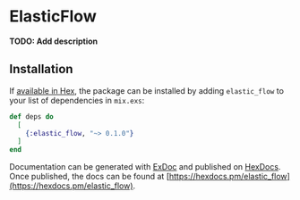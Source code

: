 # ElasticFlow

**TODO: Add description**

## Installation

If [available in Hex](https://hex.pm/docs/publish), the package can be installed
by adding `elastic_flow` to your list of dependencies in `mix.exs`:

```elixir
def deps do
  [
    {:elastic_flow, "~> 0.1.0"}
  ]
end
```

Documentation can be generated with [ExDoc](https://github.com/elixir-lang/ex_doc)
and published on [HexDocs](https://hexdocs.pm). Once published, the docs can
be found at [https://hexdocs.pm/elastic_flow](https://hexdocs.pm/elastic_flow).

